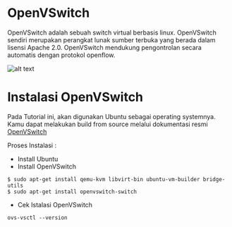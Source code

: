OpenVSwitch
===========
OpenVSwitch adalah sebuah switch virtual berbasis linux. OpenVSwitch sendiri merupakan perangkat lunak sumber terbuka yang berada dalam lisensi Apache 2.0. OpenVSwitch mendukung pengontrolan secara automatis dengan protokol openflow.

![alt text](https://github.com/zufardhiyaulhaq/OpenVSwitch/blob/master/Images/featured-image.jpg)

Instalasi OpenVSwitch
=====================

Pada Tutorial ini, akan digunakan Ubuntu sebagai operating systemnya. Kamu dapat melakukan build from source melalui dokumentasi resmi [OpenVSwitch](http://docs.openvswitch.org/en/latest/intro/install/)

Proses Instalasi :
- Install Ubuntu
- Install OpenVSwitch

```
$ sudo apt-get install qemu-kvm libvirt-bin ubuntu-vm-builder bridge-utils
$ sudo apt-get install openvswitch-switch 
```

- Cek Istalasi OpenVSwitch

```
ovs-vsctl --version
```